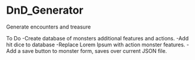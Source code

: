 # DnD_Generator
Generate encounters and treasure

To Do
-Create database of monsters additional features and actions.
-Add hit dice to database
-Replace Lorem Ipsum with action monster features.
-Add a save button to monster form, saves over current JSON file.

